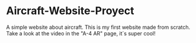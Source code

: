 # Aircraft-Website-Proyect

A simple website about aircraft. This is my first website made from scratch. Take a look at the video in the "A-4 AR" page, it´s super cool!
